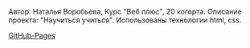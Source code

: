 Автор:
Наталья Воробьева,
Курс "Веб плюс", 20 когорта.
Описание проекта: "Научиться учиться".
Использованы технологии html, css.

[GitHub-Pages](https://nataliesparrow25.github.io/how-to-learn-plus/)
